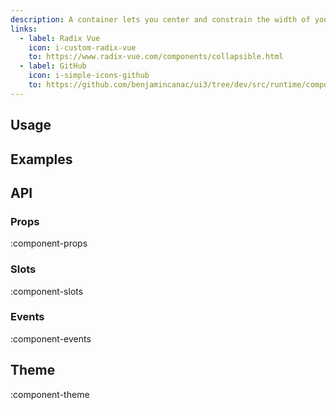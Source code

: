 ```yaml
---
description: A container lets you center and constrain the width of your content.
links:
  - label: Radix Vue
    icon: i-custom-radix-vue
    to: https://www.radix-vue.com/components/collapsible.html
  - label: GitHub
    icon: i-simple-icons-github
    to: https://github.com/benjamincanac/ui3/tree/dev/src/runtime/components/Container.vue
---
```


## Usage

## Examples

## API

### Props

:component-props

### Slots

:component-slots

### Events

:component-events

## Theme

:component-theme
